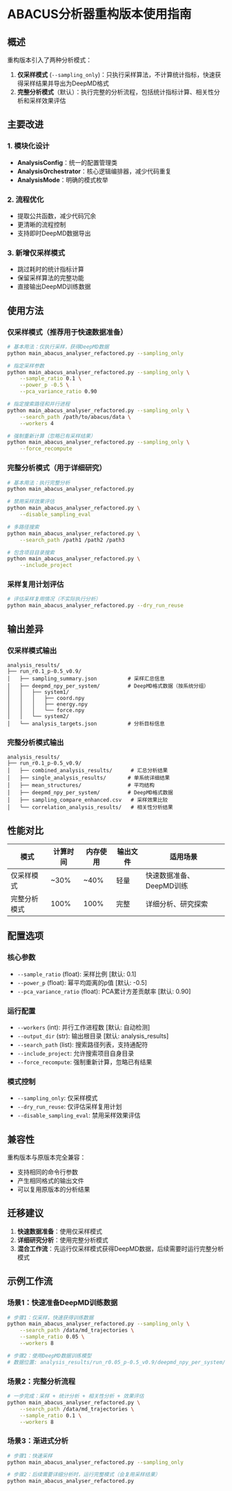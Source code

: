 # ABACUS分析器重构版本使用指南

## 概述

重构版本引入了两种分析模式：
1. **仅采样模式** (`--sampling_only`)：只执行采样算法，不计算统计指标，快速获得采样结果并导出为DeepMD格式
2. **完整分析模式**（默认）：执行完整的分析流程，包括统计指标计算、相关性分析和采样效果评估

## 主要改进

### 1. 模块化设计
- **AnalysisConfig**：统一的配置管理类
- **AnalysisOrchestrator**：核心逻辑编排器，减少代码重复
- **AnalysisMode**：明确的模式枚举

### 2. 流程优化
- 提取公共函数，减少代码冗余
- 更清晰的流程控制
- 支持即时DeepMD数据导出

### 3. 新增仅采样模式
- 跳过耗时的统计指标计算
- 保留采样算法的完整功能
- 直接输出DeepMD训练数据

## 使用方法

### 仅采样模式（推荐用于快速数据准备）

```bash
# 基本用法：仅执行采样，获得DeepMD数据
python main_abacus_analyser_refactored.py --sampling_only

# 指定采样参数
python main_abacus_analyser_refactored.py --sampling_only \
    --sample_ratio 0.1 \
    --power_p -0.5 \
    --pca_variance_ratio 0.90

# 指定搜索路径和并行进程
python main_abacus_analyser_refactored.py --sampling_only \
    --search_path /path/to/abacus/data \
    --workers 4

# 强制重新计算（忽略已有采样结果）
python main_abacus_analyser_refactored.py --sampling_only \
    --force_recompute
```

### 完整分析模式（用于详细研究）

```bash
# 基本用法：执行完整分析
python main_abacus_analyser_refactored.py

# 禁用采样效果评估
python main_abacus_analyser_refactored.py \
    --disable_sampling_eval

# 多路径搜索
python main_abacus_analyser_refactored.py \
    --search_path /path1 /path2 /path3

# 包含项目目录搜索
python main_abacus_analyser_refactored.py \
    --include_project
```

### 采样复用计划评估

```bash
# 评估采样复用情况（不实际执行分析）
python main_abacus_analyser_refactored.py --dry_run_reuse
```

## 输出差异

### 仅采样模式输出
```
analysis_results/
├── run_r0.1_p-0.5_v0.9/
│   ├── sampling_summary.json          # 采样汇总信息
│   ├── deepmd_npy_per_system/         # DeepMD格式数据（按系统分组）
│   │   ├── system1/
│   │   │   ├── coord.npy
│   │   │   ├── energy.npy
│   │   │   └── force.npy
│   │   └── system2/
│   └── analysis_targets.json          # 分析目标信息
```

### 完整分析模式输出
```
analysis_results/
├── run_r0.1_p-0.5_v0.9/
│   ├── combined_analysis_results/      # 汇总分析结果
│   ├── single_analysis_results/       # 单系统详细结果
│   ├── mean_structures/               # 平均结构
│   ├── deepmd_npy_per_system/         # DeepMD格式数据
│   ├── sampling_compare_enhanced.csv   # 采样效果比较
│   └── correlation_analysis_results/   # 相关性分析结果
```

## 性能对比

| 模式 | 计算时间 | 内存使用 | 输出文件 | 适用场景 |
|------|----------|----------|----------|----------|
| 仅采样模式 | ~30% | ~40% | 轻量 | 快速数据准备、DeepMD训练 |
| 完整分析模式 | 100% | 100% | 完整 | 详细分析、研究探索 |

## 配置选项

### 核心参数
- `--sample_ratio` (float): 采样比例 [默认: 0.1]
- `--power_p` (float): 幂平均距离的p值 [默认: -0.5]
- `--pca_variance_ratio` (float): PCA累计方差贡献率 [默认: 0.90]

### 运行配置
- `--workers` (int): 并行工作进程数 [默认: 自动检测]
- `--output_dir` (str): 输出根目录 [默认: analysis_results]
- `--search_path` (list): 搜索路径列表，支持通配符
- `--include_project`: 允许搜索项目自身目录
- `--force_recompute`: 强制重新计算，忽略已有结果

### 模式控制
- `--sampling_only`: 仅采样模式
- `--dry_run_reuse`: 仅评估采样复用计划
- `--disable_sampling_eval`: 禁用采样效果评估

## 兼容性

重构版本与原版本完全兼容：
- 支持相同的命令行参数
- 产生相同格式的输出文件
- 可以复用原版本的分析结果

## 迁移建议

1. **快速数据准备**：使用仅采样模式
2. **详细研究分析**：使用完整分析模式
3. **混合工作流**：先运行仅采样模式获得DeepMD数据，后续需要时运行完整分析模式

## 示例工作流

### 场景1：快速准备DeepMD训练数据

```bash
# 步骤1：仅采样，快速获得训练数据
python main_abacus_analyser_refactored.py --sampling_only \
    --search_path /data/md_trajectories \
    --sample_ratio 0.05 \
    --workers 8

# 步骤2：使用DeepMD数据训练模型
# 数据位置: analysis_results/run_r0.05_p-0.5_v0.9/deepmd_npy_per_system/
```

### 场景2：完整分析流程

```bash
# 一步完成：采样 + 统计分析 + 相关性分析 + 效果评估
python main_abacus_analyser_refactored.py \
    --search_path /data/md_trajectories \
    --sample_ratio 0.1 \
    --workers 8
```

### 场景3：渐进式分析

```bash
# 步骤1：快速采样
python main_abacus_analyser_refactored.py --sampling_only

# 步骤2：后续需要详细分析时，运行完整模式（会复用采样结果）
python main_abacus_analyser_refactored.py
```
